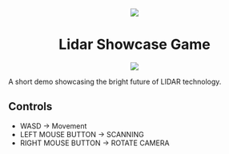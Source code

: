 <br/>
<p align="center"><img src="https://i.ibb.co/xjv2ZZH/Unity-sn-X0ww-GWz-Q.jpg" /> </p>
<h1 align="center">
  Lidar Showcase Game
</h1>
<p align="center">
<img src="https://img.shields.io/badge/USDT%20(TRC--20)-TBj6GqFVarSSBhfoS31WwZUp1xLN2NZgb1-red" />
</p>

A short demo showcasing the bright future of LIDAR technology.

## Controls

- WASD -> Movement
- LEFT MOUSE BUTTON -> SCANNING
- RIGHT MOUSE BUTTON -> ROTATE CAMERA